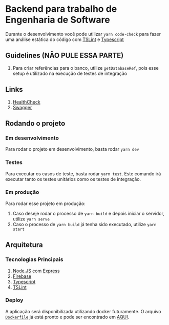 # Backend para trabalho de Engenharia de Software

Durante o desenvolvimento você pode utilizar `yarn code-check` para fazer uma análise estática do código com [TSLint](https://www.npmjs.com/package/tslint) e [Typescript](https://www.typescriptlang.org)

## Guidelines (NÃO PULE ESSA PARTE)

1. Para criar referências para o banco, utilize `getDatabaseRef`, pois esse setup é utilizado na execução de testes de integração
## Links

1. [HealthCheck](http://localhost:8000)
1. [Swagger](http://localhost:8000/swagger)

## Rodando o projeto

### Em desenvolvimento

Para rodar o projeto em desenvolvimento, basta rodar `yarn dev`

### Testes

Para executar os casos de teste, basta rodar `yarn test`.
Este comando irá executar tanto os testes unitários como os testes de integração.

### Em produção

Para rodar esse projeto em produção:

1. Caso deseje rodar o processo de `yarn build` e depois iniciar o servidor, utilize `yarn serve`
1. Caso o processo de `yarn build` já tenha sido executado, utilize `yarn start`

## Arquitetura

### Tecnologias Principais

1. [Node.JS](https://nodejs.org) com [Express](https://expressjs.com)
1. [Firebase](https://firebase.google.com)
1. [Typescript](https://www.typescriptlang.org)
1. [TSLint](https://www.npmjs.com/package/tslint)

### Deploy

A aplicação será disponibilizada utilizando docker futuramente. O arquivo [`Dockerfile`](src/Dockerfile) já está pronto e pode ser encontrado em [AQUI](src/Dockerfile).
